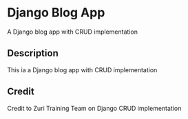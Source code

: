# Django Blog App
A Django blog app with CRUD implementation

## Description
This ia a Django blog app with CRUD implementation

## Credit
Credit to Zuri Training Team on Django CRUD implementation
